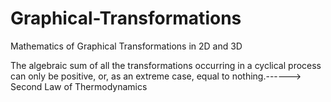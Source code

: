 # Graphical-Transformations
Mathematics of Graphical Transformations in 2D and 3D

The algebraic sum of all the transformations occurring in a cyclical process can only be positive, or, as an extreme case, equal to nothing.------> Second Law of Thermodynamics
